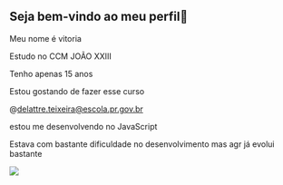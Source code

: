 ## Seja bem-vindo ao meu perfil💓

Meu nome é vitoria

Estudo no CCM JOÃO XXIII

Tenho apenas 15 anos 

Estou gostando de fazer esse curso 

@delattre.teixeira@escola.pr.gov.br

estou me desenvolvendo no JavaScript  

 Estava com bastante dificuldade no desenvolvimento mas agr já evolui bastante 

![](https://media.tenor.com/mmrtlj3CT_oAAAAi/lilo-and-stitch-stitch.gif)
